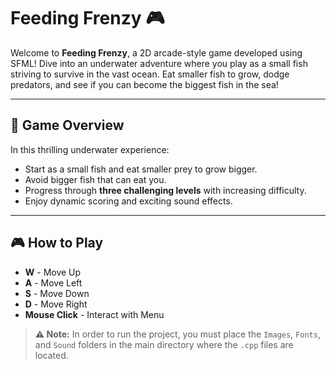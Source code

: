 # Feeding Frenzy 🎮  
Welcome to **Feeding Frenzy**, a 2D arcade-style game developed using SFML! Dive into an underwater adventure where you play as a small fish striving to survive in the vast ocean. Eat smaller fish to grow, dodge predators, and see if you can become the biggest fish in the sea!  

---

## 🌊 Game Overview  
In this thrilling underwater experience:  
- Start as a small fish and eat smaller prey to grow bigger.  
- Avoid bigger fish that can eat you.  
- Progress through **three challenging levels** with increasing difficulty.  
- Enjoy dynamic scoring and exciting sound effects.  

---

## 🎮 How to Play  
- **W** - Move Up  
- **A** - Move Left  
- **S** - Move Down  
- **D** - Move Right  
- **Mouse Click** - Interact with Menu  

> **⚠️ Note:** In order to run the project, you must place the `Images`, `Fonts`, and `Sound` folders in the main directory where the `.cpp` files are located.

